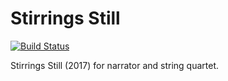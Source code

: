 Stirrings Still
===============

[![Build Status](https://travis-ci.org/trevorbaca/stirrings_still.svg?branch=master)](https://travis-ci.org/trevorbaca/stirrings_still)

Stirrings Still (2017) for narrator and string quartet.
